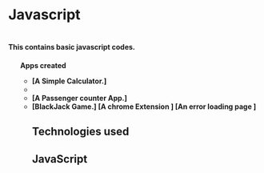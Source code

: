 <h1>Javascript<h1>
<h4>This contains basic javascript codes.<h4>
<ul>Apps created<ul>

<li>[A Simple Calculator.]<li>
<li>[A Passenger counter App.]<li>
[BlackJack Game.]
[A chrome Extension ]
[An error loading page ]

<h2>Technologies used<h2>
<h2>JavaScript <h2>
